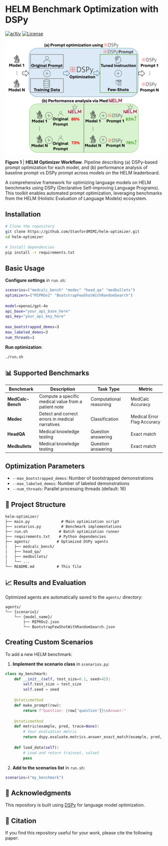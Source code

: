 # HELM Benchmark Optimization with DSPy

[![arXiv](https://img.shields.io/badge/arXiv-tbd-b31b1b.svg?style=for-the-badge)](https://arxiv.org/abs/tbd)
[![License](https://img.shields.io/github/license/stanfordmimi/helm-optimizer?style=for-the-badge)](LICENSE)

<img src="assets/fig.png" alt="Overview" width="700">

**Figure 1** | **HELM Optimizer Workflow**. Pipeline describing (a) DSPy-based prompt optimization for each model, and (b) performance analysis of baseline prompt vs DSPy prompt across models on the HELM leaderboard.

A comprehensive framework for optimizing language models on HELM benchmarks using DSPy (Declarative Self-improving Language Programs). This toolkit enables automated prompt optimization, leveraging benchmarks from the HELM (Holistic Evaluation of Language Models) ecosystem.

## Installation

```bash
# Clone the repository
git clone https://github.com/StanfordMIMI/helm-optimizer.git
cd helm-optimizer

# Install dependencies
pip install -r requirements.txt
```

## Basic Usage

**Configure settings** in `run.sh`:
```bash
scenarios=("medcalc_bench" "medec" "head_qa" "medbullets")
optimizers=("MIPROv2" "BootstrapFewShotWithRandomSearch")

model=openai/gpt-4o
api_base="your_api_base_here"
api_key="your_api_key_here"

max_bootstrapped_demos=3
max_labeled_demos=3
num_threads=1
```

**Run optimization**:
```bash
./run.sh
```

## 📊 Supported Benchmarks

| Benchmark | Description | Task Type | Metric |
|-----------|-------------|-----------|---------|
| **MedCalc-Bench** | Compute a specific medical value from a patient note | Computational reasoning | MedCalc Accuracy |
| **Medec** | Detect and correct errors in medical narratives | Classification | Medical Error Flag Accuracy |
| **HeadQA** | Medical knowledge testing | Question answering | Exact match |
| **Medbullets** | Medical knowledge testing	 | Question answering | Exact match |

## Optimization Parameters

- `--max_bootstrapped_demos`: Number of bootstrapped demonstrations
- `--max_labeled_demos`: Number of labeled demonstrations
- `--num_threads`: Parallel processing threads (default: 16)

## 📁 Project Structure

```
helm-optimizer/
├── main.py              # Main optimization script
├── scenarios.py         # Benchmark implementations
├── run.sh              # Batch optimization runner
├── requirements.txt    # Python dependencies
├── agents/            # Optimized DSPy agents
│   ├── medcalc_bench/
│   ├── head_qa/
│   ├── medbullets/
│   └── ...
└── README.md          # This file
```

## 📈 Results and Evaluation

Optimized agents are automatically saved to the `agents/` directory:

```
agents/
└── {scenario}/
    └── {model_name}/
        ├── MIPROv2.json
        └── BootstrapFewShotWithRandomSearch.json
```

## Creating Custom Scenarios

To add a new HELM benchmark:

1. **Implement the scenario class** in `scenarios.py`:
```python
class my_benchmark:
    def __init__(self, test_size=0.1, seed=42):
        self.test_size = test_size
        self.seed = seed
    
    @staticmethod
    def make_prompt(row):
        return f"Question: {row['question']}\nAnswer:"
    
    @staticmethod
    def metric(example, pred, trace=None):
        # Your evaluation metric
        return dspy.evaluate.metrics.answer_exact_match(example, pred, trace)
    
    def load_data(self):
        # Load and return trainset, valset
        pass
```

2. **Add to the scenarios list** in `run.sh`:
```bash
scenarios=("my_benchmark")
```

## 🙏 Acknowledgments

This repository is built using [DSPy](https://github.com/stanfordnlp/dspy) for language model optimization.

## 📎 Citation

If you find this repository useful for your work, please cite the following paper:

```bibtex
```
